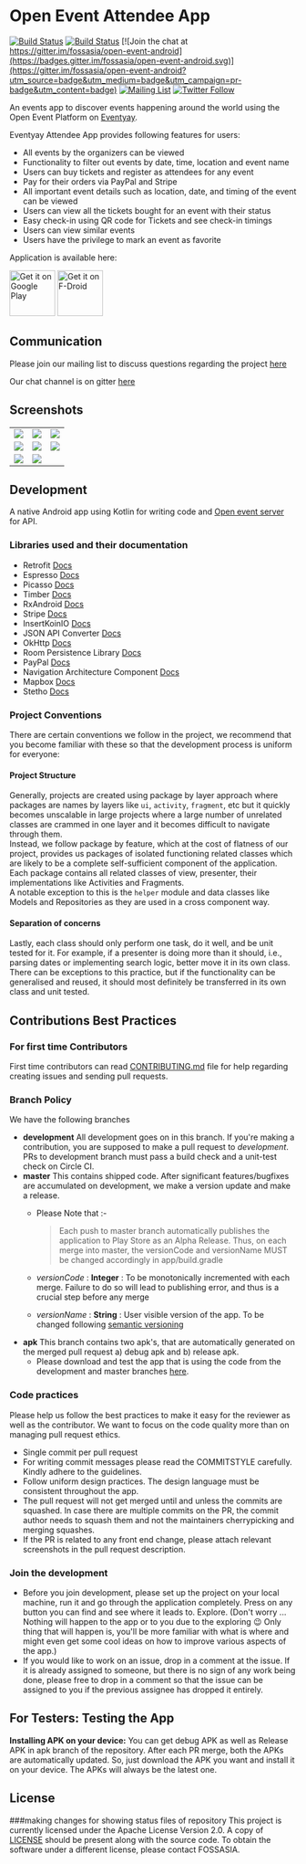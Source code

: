 # Open Event Attendee App
[![Build Status](https://img.shields.io/travis/fossasia/open-event-attendee-android/development.svg?label=development)](https://travis-ci.org/fossasia/open-event-attendee-android?branch=development)
[![Build Status](https://img.shields.io/travis/fossasia/open-event-attendee-android/master.svg?label=master)](https://travis-ci.org/fossasia/open-event-attendee-android?branch=master)
[![Join the chat at https://gitter.im/fossasia/open-event-android](https://badges.gitter.im/fossasia/open-event-android.svg)](https://gitter.im/fossasia/open-event-android?utm_source=badge&utm_medium=badge&utm_campaign=pr-badge&utm_content=badge)
[![Mailing List](https://img.shields.io/badge/Mailing%20List-FOSSASIA-blue.svg)](https://groups.google.com/forum/#!forum/open-event)
[![Twitter Follow](https://img.shields.io/twitter/follow/eventyay.svg?style=social&label=Follow&maxAge=2592000?style=flat-square)](https://twitter.com/eventyay)

An events app to discover events happening around the world using the Open Event Platform on [Eventyay](https://eventyay.com).

Eventyay Attendee App provides following features for users:
- All events by the organizers can be viewed
- Functionality to filter out events by date, time, location and event name
- Users can buy tickets and register as attendees for any event
- Pay for their orders via PayPal and Stripe
- All important event details such as location, date, and timing of the event can be viewed
- Users can view all the tickets bought for an event with their status
- Easy check-in using QR code for Tickets and see check-in timings
- Users can view similar events
- Users have the privilege to mark an event as favorite

Application is available here:

<a href='https://play.google.com/store/apps/details?id=com.eventyay.attendee'><img alt='Get it on Google Play' src='docs/images/ic_play_store.png' height="80"/></a>
<a href='https://f-droid.org/en/packages/com.eventyay.attendee/'><img alt='Get it on F-Droid' src='docs/images/ic_fdroid.png' height="80"/></a>

## Communication

Please join our mailing list to discuss questions regarding the project [here](https://groups.google.com/forum/#!forum/open-event)

Our chat channel is on gitter [here](https://gitter.im/fossasia/open-event-attendee-android)

## Screenshots
<table>
        <tr>
<td><img src = "fastlane/metadata/android/en-US/images/phoneScreenshots/screenshot_1.jpg"></td>
<td><img src = "fastlane/metadata/android/en-US/images/phoneScreenshots/screenshot_2.jpg"></td>
<td><img src = "fastlane/metadata/android/en-US/images/phoneScreenshots/screenshot_3.jpg"></td>
        </tr>
        <tr>
<td><img src = "fastlane/metadata/android/en-US/images/phoneScreenshots/screenshot_4.jpg"></td>
<td><img src = "fastlane/metadata/android/en-US/images/phoneScreenshots/screenshot_5.jpg"></td>
<td><img src = "fastlane/metadata/android/en-US/images/phoneScreenshots/screenshot_6.jpg"></td>
        </tr>
        <tr>
<td><img src = "fastlane/metadata/android/en-US/images/phoneScreenshots/screenshot_8.jpg"></td>
<td><img src = "fastlane/metadata/android/en-US/images/phoneScreenshots/screenshot_9.jpg"></td>
        </tr>
</table>        

## Development

A native Android app using Kotlin for writing code and [Open event server](https://github.com/fossasia/open-event-server) for API.

### Libraries used and their documentation

- Retrofit [Docs](http://square.github.io/retrofit/2.x/retrofit/)
- Espresso [Docs](https://github.com/codepath/android_guides/wiki/UI-Testing-with-Espresso)
- Picasso [Docs](http://square.github.io/picasso/)
- Timber [Docs](http://jakewharton.github.io/timber/)
- RxAndroid [Docs](https://github.com/ReactiveX/RxAndroid)
- Stripe [Docs](https://github.com/stripe/stripe-android)
- InsertKoinIO [Docs](https://github.com/InsertKoinIO/koin)
- JSON API Converter [Docs](https://github.com/jasminb/jsonapi-converter)
- OkHttp [Docs](http://square.github.io/okhttp/)
- Room Persistence Library [Docs](https://developer.android.com/topic/libraries/architecture/room)
- PayPal [Docs](https://github.com/paypal/PayPal-Android-SDK)
- Navigation Architecture Component [Docs](https://developer.android.com/guide/navigation/navigation-getting-started)
- Mapbox [Docs](https://docs.mapbox.com/)
- Stetho [Docs](https://github.com/facebook/stetho)

### Project Conventions

There are certain conventions we follow in the project, we recommend that you become familiar with these so that the development process is uniform for everyone:

#### Project Structure

Generally, projects are created using package by layer approach where packages are names by layers like `ui`, `activity`, `fragment`, etc but it quickly becomes unscalable in large projects where a large number of unrelated classes are crammed in one layer and it becomes difficult to navigate through them.  
Instead, we follow package by feature, which at the cost of flatness of our project, provides us packages of isolated functioning related classes which are likely to be a complete self-sufficient component of the application. Each package contains all related classes of view, presenter, their implementations like Activities and Fragments.  
A notable exception to this is the `helper` module and data classes like Models and Repositories as they are used in a cross component way.  

#### Separation of concerns

Lastly, each class should only perform one task, do it well, and be unit tested for it. For example, if a presenter is doing more than it should, i.e., parsing dates or implementing search logic, better move it in its own class. There can be exceptions to this practice, but if the functionality can be generalised and reused, it should most definitely be transferred in its own class and unit tested.

## Contributions Best Practices

### For first time Contributors

First time contributors can read [CONTRIBUTING.md](/CONTRIBUTING.md) file for help regarding creating issues and sending pull requests.

### Branch Policy

We have the following branches

 * **development** All development goes on in this branch. If you're making a contribution, you are supposed to make a pull request to _development_. PRs to development branch must pass a build check and a unit-test check on Circle CI.
 * **master** This contains shipped code. After significant features/bugfixes are accumulated on development, we make a version update and make a release.
 	- Please Note that :-
		> Each push to master branch automatically publishes the application to Play Store as an Alpha Release. Thus, on each merge into master, the versionCode and versionName MUST be changed accordingly in app/build.gradle

	 - _versionCode_ : **Integer** : To be monotonically incremented with each merge. Failure to do so will lead to 				publishing error, and thus is a crucial step before any merge
	 - _versionName_ : **String** : User visible version of the app. To be changed following [semantic versioning](http://semver.org/)
 * **apk** This branch contains two apk's, that are automatically generated on the merged pull request a) debug apk and b) release apk.
    - Please download and test the app that is using the code from the development and master branches [here](https://github.com/fossasia/open-event-attendee-android/tree/apk).
### Code practices

Please help us follow the best practices to make it easy for the reviewer as well as the contributor. We want to focus on the code quality more than on managing pull request ethics.

 * Single commit per pull request
 * For writing commit messages please read the COMMITSTYLE carefully. Kindly adhere to the guidelines.
 * Follow uniform design practices. The design language must be consistent throughout the app.
 * The pull request will not get merged until and unless the commits are squashed. In case there are multiple commits on the PR, the commit author needs to squash them and not the maintainers cherrypicking and merging squashes.
 * If the PR is related to any front end change, please attach relevant screenshots in the pull request description.

### Join the development

* Before you join development, please set up the project on your local machine, run it and go through the application completely. Press on any button you can find and see where it leads to. Explore. (Don't worry ... Nothing will happen to the app or to you due to the exploring :wink: Only thing that will happen is, you'll be more familiar with what is where and might even get some cool ideas on how to improve various aspects of the app.)
* If you would like to work on an issue, drop in a comment at the issue. If it is already assigned to someone, but there is no sign of any work being done, please free to drop in a comment so that the issue can be assigned to you if the previous assignee has dropped it entirely.

## For Testers: Testing the App
**Installing APK on your device:** You can get debug APK as well as Release APK in apk branch of the repository. After each PR merge, both the APKs are automatically updated. So, just download the APK you want and install it on your device. The APKs will always be the latest one.

## License
###making changes for showing status files of repository
This project is currently licensed under the Apache License Version 2.0. A copy of [LICENSE](LICENSE) should be present along with the source code. To obtain the software under a different license, please contact FOSSASIA.
